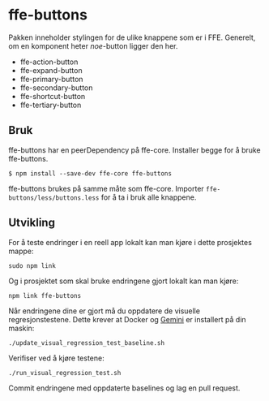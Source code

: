 # ffe-buttons

Pakken inneholder stylingen for de ulike knappene som er i FFE. Generelt, om en komponent heter _noe_-button ligger den her.

* ffe-action-button
* ffe-expand-button
* ffe-primary-button
* ffe-secondary-button
* ffe-shortcut-button
* ffe-tertiary-button

## Bruk

ffe-buttons har en peerDependency på ffe-core. Installer begge for å bruke ffe-buttons.

```sudo a
$ npm install --save-dev ffe-core ffe-buttons
```

ffe-buttons brukes på samme måte som ffe-core. Importer `ffe-buttons/less/buttons.less` for å ta i bruk alle knappene.

## Utvikling

For å teste endringer i en reell app lokalt kan man kjøre i dette prosjektes mappe:

```
sudo npm link
```

Og i prosjektet som skal bruke endringene gjort lokalt kan man kjøre:

```
npm link ffe-buttons
```

Når endringene dine er gjort må du oppdatere de visuelle regresjonstestene. Dette krever at Docker og
[Gemini](https://github.com/gemini-testing/gemini) er installert på din maskin:

```
./update_visual_regression_test_baseline.sh
```

Verifiser ved å kjøre testene:

```
./run_visual_regression_test.sh
```

Commit endringene med oppdaterte baselines og lag en pull request.
